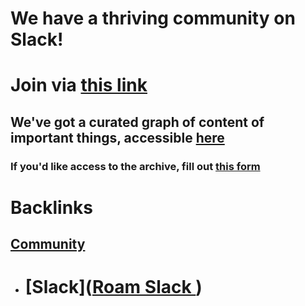 # We have a thriving community on Slack! 
# Join via [this link](https://join.slack.com/t/roamresearch/shared_invite/zt-ni1vw9yf-HzeWr05ZJBt55j_zfddPsw)
## We've got a curated graph of content of important things, accessible [here](https://roamresearch.com/#/app/roam-slack)
### If you'd like access to the archive, fill out [this form](https://docs.google.com/forms/d/e/1FAIpQLSc8SpE4UOr2UynEqk-2Ob9TZECQaYGNO6XksphxqVPH2HosmQ/viewform)

# Backlinks
## [Community](<Community.md>)
- # [Slack]([Roam Slack ](<Roam Slack .md>))

